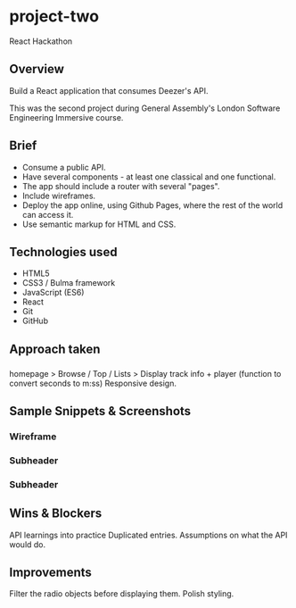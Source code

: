 # project-two
React Hackathon

## Overview
Build a React application that consumes Deezer's API. 

This was the second project during General Assembly's London Software Engineering Immersive course.

## Brief
* Consume a public API.
* Have several components - at least one classical and one functional.
* The app should include a router with several "pages".
* Include wireframes.
* Deploy the app online, using Github Pages, where the rest of the world can access it.
* Use semantic markup for HTML and CSS.

## Technologies used
* HTML5
* CSS3 / Bulma framework
* JavaScript (ES6)
* React
* Git
* GitHub

## Approach taken
###
homepage > Browse / Top / Lists > Display track info + player (function to convert seconds to m:ss)
Responsive design.

## Sample Snippets & Screenshots
### Wireframe

### Subheader

### Subheader


## Wins & Blockers
API learnings into practice
Duplicated entries.
Assumptions on what the API would do.

## Improvements
Filter the radio objects before displaying them.
Polish styling.
